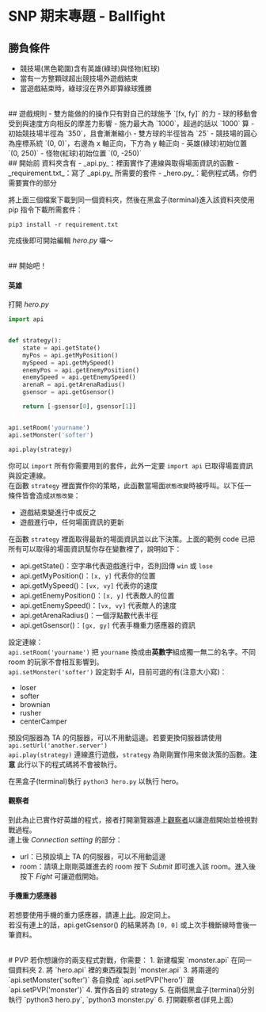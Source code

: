 # SNP 期末專題 - Ballfight

## 勝負條件
- 競技場(黑色範圍)含有英雄(綠球)與怪物(紅球)
- 當有一方整顆球超出競技場外遊戲結束
- 當遊戲結束時，綠球沒在界外即算綠球獲勝



<br>
## 遊戲規則
- 雙方能做的的操作只有對自己的球施予 `[fx, fy]` 的力
- 球的移動會受到與速度方向相反的摩差力影響
- 施力最大為 `1000`，超過的話以 `1000` 算
- 初始競技場半徑為 `350`，且會漸漸縮小
- 雙方球的半徑皆為 `25`
- 競技場的圓心為座標系統 `(0, 0)`，右邊為 x 軸正向，下方為 y 軸正向
- 英雄(綠球)初始位置 `(0, 250)`
- 怪物(紅球)初始位置 `(0, -250)`



<br>
## 開始前
資料夾含有
- _api.py_：裡面實作了連線與取得場面資訊的函數
- _requirement.txt_：寫了 _api.py_ 所需要的套件
- _hero.py_：範例程式碼，你們需要實作的部分

將上面三個檔案下載到同一個資料夾，然後在黑盒子(terminal)進入該資料夾使用 pip 指令下載所需套件：
```
pip3 install -r requirement.txt
```
完成後即可開始編輯 _hero.py_ 囉～



<br>
## 開始吧！


#### 英雄
打開 _hero.py_
```python
import api


def strategy():
    state = api.getState()
    myPos = api.getMyPosition()
    mySpeed = api.getMySpeed()
    enemyPos = api.getEnemyPosition()
    enemySpeed = api.getEnemySpeed()
    arenaR = api.getArenaRadius()
    gsensor = api.getGsensor()

    return [-gsensor[0], gsensor[1]]


api.setRoom('yourname')
api.setMonster('softer')

api.play(strategy)
```
你可以 `import` 所有你需要用到的套件，此外一定要 `import api` 已取得場面資訊與設定連線。  
在函數 `strategy` 裡面實作你的策略，此函數當場面`狀態改變`時被呼叫。以下任一條件皆會造成`狀態改變`：  
- 遊戲結束變進行中或反之
- 遊戲進行中，任何場面資訊的更新

在函數 `strategy` 裡面取得最新的場面資訊並以此下決策。上面的範例 code 已把所有可以取得的場面資訊幫你存在變數裡了，說明如下：  
- api.getState()：空字串代表遊戲進行中，否則回傳 `win` 或 `lose`
- api.getMyPosition()：`[x, y]` 代表你的位置
- api.getMySpeed()：`[vx, vy]` 代表你的速度
- api.getEnemyPosition()：`[x, y]` 代表敵人的位置
- api.getEnemySpeed()：`[vx, vy]` 代表敵人的速度
- api.getArenaRadius()：一個浮點數代表半徑
- api.getGsensor()：`[gx, gy]` 代表手機重力感應器的資訊


設定連線：  
`api.setRoom('yourname')` 把 `yourname` 換成由**英數字**組成獨一無二的名字。不同 room 的玩家不會相互影響到。  
`api.setMonster('softer')` 設定對手 AI，目前可選的有(注意大小寫)：  
- loser
- softer
- brownian
- rusher
- centerCamper

預設伺服器為 TA 的伺服器，可以不用動這邊。若要更換伺服器請使用 `api.setUrl('another.server')`  
`api.play(strategy)` 連線進行遊戲，`strategy` 為剛剛實作用來做決策的函數。__注意__ 此行以下的程式碼將不會被執行。  


在黑盒子(terminal)執行 `python3 hero.py` 以執行 hero。


#### 觀察者
到此為止已實作好英雄的程式，接者打開瀏覽器連上[觀察者](http://snp2016.nctu.me/)以讓遊戲開始並檢視對戰過程。  
連上後 _Connection setting_ 的部分：  
- url：已預設填上 TA 的伺服器，可以不用動這邊
- room：請填上剛剛英雄進去的 room
按下 _Submit_ 即可進入該 room。進入後按下 _Fight_ 可讓遊戲開始。  


#### 手機重力感應器
若想要使用手機的重力感應器，請連上[此](http://snp2016.nctu.me/)。設定同上。  
若沒有連上的話，api.getGsensor() 的結果將為 `[0, 0]` 或上次手機斷線時會後一筆資料。  



<br>
# PVP
若你想讓你的兩支程式對戰，你需要：  
1. 新建檔案 `monster.api` 在同一個資料夾  
2. 將 `hero.api` 裡的東西複製到 `monster.api`  
3. 將兩邊的 `api.setMonster('softer')` 各自換成 `api.setPVP('hero')` 跟 `api.setPVP('monster')`  
4. 實作各自的 strategy  
5. 在兩個黑盒子(terminal)分別執行 `python3 hero.py`, `python3 monster.py`  
6. 打開觀察者(詳見上面)  
